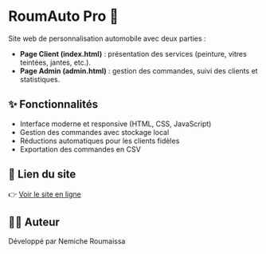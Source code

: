 # RoumAuto Pro 🚗

Site web de personnalisation automobile avec deux parties :
- **Page Client (index.html)** : présentation des services (peinture, vitres teintées, jantes, etc.).
- **Page Admin (admin.html)** : gestion des commandes, suivi des clients et statistiques.

## ✨ Fonctionnalités
- Interface moderne et responsive (HTML, CSS, JavaScript)
- Gestion des commandes avec stockage local
- Réductions automatiques pour les clients fidèles
- Exportation des commandes en CSV

## 🔗 Lien du site
👉 [Voir le site en ligne](https://nemicheroumaissa.io/repo-name/)

## 👨‍💻 Auteur
Développé par Nemiche Roumaissa
